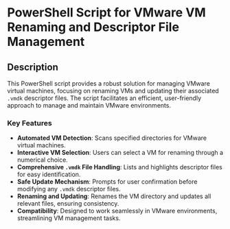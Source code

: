 # PowerShell Script for VMware VM Renaming and Descriptor File Management

## Description
This PowerShell script provides a robust solution for managing VMware virtual machines, focusing on renaming VMs and updating their associated `.vmdk` descriptor files. The script facilitates an efficient, user-friendly approach to manage and maintain VMware environments.

### Key Features
- **Automated VM Detection**: Scans specified directories for VMware virtual machines.
- **Interactive VM Selection**: Users can select a VM for renaming through a numerical choice.
- **Comprehensive `.vmdk` File Handling**: Lists and highlights descriptor files for easy identification.
- **Safe Update Mechanism**: Prompts for user confirmation before modifying any `.vmdk` descriptor files.
- **Renaming and Updating**: Renames the VM directory and updates all relevant files, ensuring consistency.
- **Compatibility**: Designed to work seamlessly in VMware environments, streamlining VM management tasks.
